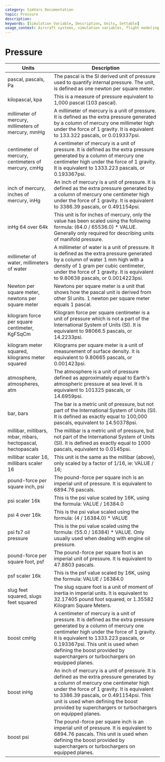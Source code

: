 ```yaml
---
category: SimVars Documentation
topic: Pressure
description: 
keywords: [Simulation Variable, Description, Units, Settable]
usage_context: Aircraft systems, simulation variables, flight modeling
---
```


# Pressure

| Units | Description |
| --- | --- |
| pascal, pascals, Pa | The pascal is the SI derived unit of pressure used to quantify internal pressure. The unit, is defined as one newton per square meter. |
| kilopascal, kpa | This is a measure of pressure equivalent to 1,000 pascal (103 pascal). |
| millimeter of mercury, millimeters of mercury, mmHg | A millimeter of mercury is a unit of pressure. It is defined as the extra pressure generated by a column of mercury one millimeter high under the force of 1 gravity. It is equivalent to 133.322 pascals, or 0.019337psi. |
| centimeter of mercury, centimeters of mercury, cmHg | A centimeter of mercury is a unit of pressure. It is defined as the extra pressure generated by a column of mercury one centimeter high under the force of 1 gravity. It is equivalent to 1333.223 pascals, or 0.193367psi. |
| inch of mercury, inches of mercury, inHg | An inch of mercury is a unit of pressure. It is defined as the extra pressure generated by a column of mercury one centimeter high under the force of 1 gravity. It is equivalent to 3386.39 pascals, or 0.491154psi. |
| inHg 64 over 64k | This unit is for inches of mercury, only the value has been scaled using the following formula: (64.0 / 65536.0) * VALUE. Generally only required for describing units of manifold pressure. |
| millimeter of water, millimeters of water | A millimeter of water is a unit of pressure. It is defined as the extra pressure generated by a column of water 1 mm high with a density of 1 gram per cubic centimeter, under the force of 1 gravity. It is equivalent to 9.80638 pascals, or 0.0014223psi. |
| Newton per square meter, newtons per square meter | Newtons per square meter is a unit that shows how the pascal unit is derived from other SI units. 1 newton per square meter equals 1 pascal. |
| kilogram force per square centimeter, KgFSqCm | Kilogram force per square centimeter is a unit of pressure which is not a part of the International System of Units (SI). It is equivalent to 98066.5 pascals, or 14.2233psi. |
| kilogram meter squared, kilograms meter squared | Kilograms per square meter is a unit of measurement of surface density. It is equivalent to 9.80665 pascals, or 0.001423psi. |
| atmosphere, atmospheres, atm | The atmosphere is a unit of pressure defined as approximately equal to Earth's atmospheric pressure at sea level. It is equivalent to 101325 pascals, or 14.6959psi. |
| bar, bars | The bar is a metric unit of pressure, but not part of the International System of Units (SI). It is defined as exactly equal to 100,000 pascals, equivalent to 14.50378psi. |
| millibar, millibars, mbar, mbars, hectopascal, hectopascals | The millibar is a metric unit of pressure, but not part of the International System of Units (SI). It is defined as exactly equal to 1000 pascals, equivalent to 0.0145psi. |
| millibar scaler 16, millibars scaler 16 | This unit is the same as the millibar (above), only scaled by a factor of 1/16, ie: VALUE / 16; |
| pound-force per square inch, psi | The pound-force per square inch is an imperial unit of pressure. It is equivalent to 6894.76 pascals. |
| psi scaler 16k | This is the psi value scaled by 16K, using the formula: VALUE / 16384.0 |
| psi 4 over 16k | This is the psi value scaled using the formula: (4 / 16384.0) * VALUE |
| psi fs7 oil pressure | This is the psi value scaled using the formula: (55.0 / 16384) * VALUE. Only usually used when dealing with engine oil pressure. |
| pound-force per square foot, psf | The pound-force per square foot is an imperial unit of pressure. It is equivalent to 47.8803 pascals. |
| psf scaler 16k | This is the psf value scaled by 16K, using the formula: VALUE / 16384.0 |
| slug feet squared, slugs feet squared | The slug square foot is a unit of moment of inertia in imperial units. It is equivalent to 32.17405 pound foot squared, or 1.35582 Kilogram Square Meters. |
| boost cmHg | A centimeter of mercury is a unit of pressure. It is defined as the extra pressure generated by a column of mercury one centimeter high under the force of 1 gravity. It is equivalent to 1333.223 pascals, or 0.193367psi. This unit is used when defining the boost provided by superchargers or turbochargers on equipped planes. |
| boost inHg | An inch of mercury is a unit of pressure. It is defined as the extra pressure generated by a column of mercury one centimeter high under the force of 1 gravity. It is equivalent to 3386.39 pascals, or 0.491154psi. This unit is used when defining the boost provided by superchargers or turbochargers on equipped planes. |
| boost psi | The pound-force per square inch is an imperial unit of pressure. It is equivalent to 6894.76 pascals. This unit is used when defining the boost provided by superchargers or turbochargers on equipped planes. |
